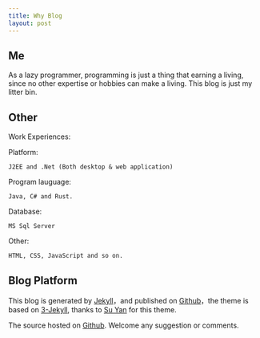 ```yaml
---
title: Why Blog
layout: post
---
```


## Me

As a lazy programmer, programming is just a thing that earning a living, since no other expertise or hobbies can make a living. This blog is just my litter bin.

## Other

Work Experiences:

Platform: 

    J2EE and .Net (Both desktop & web application)

Program lauguage: 

    Java, C# and Rust.

Database: 

    MS Sql Server

Other: 

    HTML, CSS, JavaScript and so on.

## Blog Platform

This blog is generated by [Jekyll](http://jekyllrb.com/)，and published on [Github](https://pages.github.com)，the theme is based on [3-Jekyll](https://github.com/suyan/suyan.github.io), thanks to [Su Yan](http://yansu.org) for this theme.

The source hosted on [Github](https://github.com/qw20012/bq.git). Welcome any suggestion or comments.
